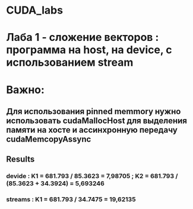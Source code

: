 # CUDA_labs

# Лаба 1 - сложение векторов : программа на host, на device, с использованием stream

# Важно: 
## Для использования pinned memmory нужно использовать cudaMallocHost для выделения памяти на хосте и ассинхронную передачу cudaMemcopyAssync


## Results 
### devide  :  K1 = 681.793 / 85.3623 = 7,98705    ;    K2 = 681.793 / (85.3623 + 34.3924) = 5,693246
### streams :  K1 = 681.793 / 34.7475 = 19,62135



